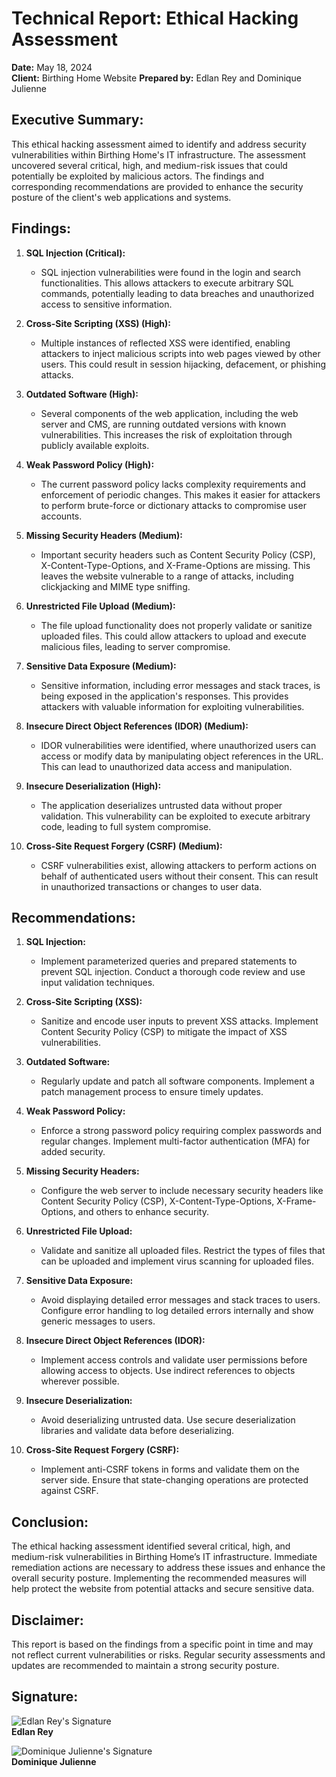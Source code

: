 # Technical Report: Ethical Hacking Assessment

**Date:** May 18, 2024  
**Client:** Birthing Home Website
**Prepared by:** Edlan Rey and Dominique Julienne

## Executive Summary:
This ethical hacking assessment aimed to identify and address security vulnerabilities within Birthing Home's IT infrastructure. The assessment uncovered several critical, high, and medium-risk issues that could potentially be exploited by malicious actors. The findings and corresponding recommendations are provided to enhance the security posture of the client's web applications and systems.

## Findings:

1. **SQL Injection (Critical):**
   - SQL injection vulnerabilities were found in the login and search functionalities. This allows attackers to execute arbitrary SQL commands, potentially leading to data breaches and unauthorized access to sensitive information.

2. **Cross-Site Scripting (XSS) (High):**
   - Multiple instances of reflected XSS were identified, enabling attackers to inject malicious scripts into web pages viewed by other users. This could result in session hijacking, defacement, or phishing attacks.

3. **Outdated Software (High):**
   - Several components of the web application, including the web server and CMS, are running outdated versions with known vulnerabilities. This increases the risk of exploitation through publicly available exploits.

4. **Weak Password Policy (High):**
   - The current password policy lacks complexity requirements and enforcement of periodic changes. This makes it easier for attackers to perform brute-force or dictionary attacks to compromise user accounts.

5. **Missing Security Headers (Medium):**
   - Important security headers such as Content Security Policy (CSP), X-Content-Type-Options, and X-Frame-Options are missing. This leaves the website vulnerable to a range of attacks, including clickjacking and MIME type sniffing.

6. **Unrestricted File Upload (Medium):**
   - The file upload functionality does not properly validate or sanitize uploaded files. This could allow attackers to upload and execute malicious files, leading to server compromise.

7. **Sensitive Data Exposure (Medium):**
   - Sensitive information, including error messages and stack traces, is being exposed in the application's responses. This provides attackers with valuable information for exploiting vulnerabilities.

8. **Insecure Direct Object References (IDOR) (Medium):**
   - IDOR vulnerabilities were identified, where unauthorized users can access or modify data by manipulating object references in the URL. This can lead to unauthorized data access and manipulation.

9. **Insecure Deserialization (High):**
   - The application deserializes untrusted data without proper validation. This vulnerability can be exploited to execute arbitrary code, leading to full system compromise.

10. **Cross-Site Request Forgery (CSRF) (Medium):**
    - CSRF vulnerabilities exist, allowing attackers to perform actions on behalf of authenticated users without their consent. This can result in unauthorized transactions or changes to user data.

## Recommendations:

1. **SQL Injection:** 
   - Implement parameterized queries and prepared statements to prevent SQL injection. Conduct a thorough code review and use input validation techniques.

2. **Cross-Site Scripting (XSS):**
   - Sanitize and encode user inputs to prevent XSS attacks. Implement Content Security Policy (CSP) to mitigate the impact of XSS vulnerabilities.

3. **Outdated Software:** 
   - Regularly update and patch all software components. Implement a patch management process to ensure timely updates.

4. **Weak Password Policy:** 
   - Enforce a strong password policy requiring complex passwords and regular changes. Implement multi-factor authentication (MFA) for added security.

5. **Missing Security Headers:** 
   - Configure the web server to include necessary security headers like Content Security Policy (CSP), X-Content-Type-Options, X-Frame-Options, and others to enhance security.

6. **Unrestricted File Upload:** 
   - Validate and sanitize all uploaded files. Restrict the types of files that can be uploaded and implement virus scanning for uploaded files.

7. **Sensitive Data Exposure:** 
   - Avoid displaying detailed error messages and stack traces to users. Configure error handling to log detailed errors internally and show generic messages to users.

8. **Insecure Direct Object References (IDOR):** 
   - Implement access controls and validate user permissions before allowing access to objects. Use indirect references to objects wherever possible.

9. **Insecure Deserialization:** 
   - Avoid deserializing untrusted data. Use secure deserialization libraries and validate data before deserializing.

10. **Cross-Site Request Forgery (CSRF):** 
    - Implement anti-CSRF tokens in forms and validate them on the server side. Ensure that state-changing operations are protected against CSRF.

## Conclusion:
The ethical hacking assessment identified several critical, high, and medium-risk vulnerabilities in Birthing Home’s IT infrastructure. Immediate remediation actions are necessary to address these issues and enhance the overall security posture. Implementing the recommended measures will help protect the website from potential attacks and secure sensitive data.

## Disclaimer:
This report is based on the findings from a specific point in time and may not reflect current vulnerabilities or risks. Regular security assessments and updates are recommended to maintain a strong security posture.

## Signature:

![Edlan Rey's Signature](images/edlan-rey-signature.png)  
**Edlan Rey**

![Dominique Julienne's Signature](images/dominique-julienne-signature.png)  
**Dominique Julienne**
